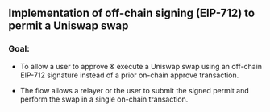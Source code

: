 ## Implementation of off-chain signing (EIP-712) to permit a Uniswap swap

### Goal:
* To allow a user to approve & execute a Uniswap swap using an off-chain EIP-712 signature instead of a prior on-chain approve transaction.
  
* The flow allows a relayer or the user to submit the signed permit and perform the swap in a single on-chain transaction.
